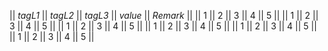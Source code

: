 || *tagL1* || *tagL2* || *tagL3* || *value* || *Remark* ||
|| 1 || 2 || 3 || 4 || 5 ||
|| 1 || 2 || 3 || 4 || 5 ||
|| 1 || 2 || 3 || 4 || 5 ||
|| 1 || 2 || 3 || 4 || 5 ||
|| 1 || 2 || 3 || 4 || 5 ||
|| 1 || 2 || 3 || 4 || 5 ||
